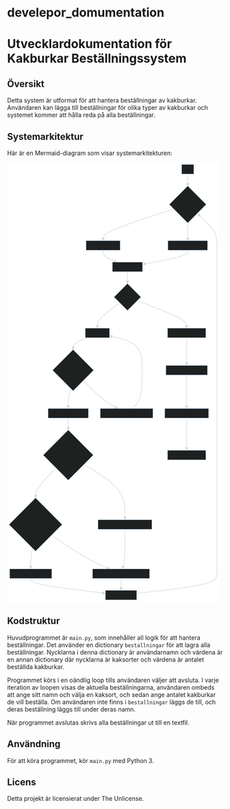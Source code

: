 # develepor_domumentation

# Utvecklardokumentation för Kakburkar Beställningssystem

## Översikt

Detta system är utformat för att hantera beställningar av kakburkar. Användaren kan lägga till beställningar för olika typer av kakburkar och systemet kommer att hålla reda på alla beställningar.

## Systemarkitektur
Här är en Mermaid-diagram som visar systemarkitekturen:

![Systemarkitektur](../assets/system_architecture.svg)

## Kodstruktur

Huvudprogrammet är `main.py`, som innehåller all logik för att hantera beställningar. Det använder en dictionary `bestallningar` för att lagra alla beställningar. Nycklarna i denna dictionary är användarnamn och värdena är en annan dictionary där nycklarna är kaksorter och värdena är antalet beställda kakburkar.

Programmet körs i en oändlig loop tills användaren väljer att avsluta. I varje iteration av loopen visas de aktuella beställningarna, användaren ombeds att ange sitt namn och välja en kaksort, och sedan ange antalet kakburkar de vill beställa. Om användaren inte finns i `bestallningar` läggs de till, och deras beställning läggs till under deras namn.

När programmet avslutas skrivs alla beställningar ut till en textfil.

## Användning

För att köra programmet, kör `main.py` med Python 3.


## Licens

Detta projekt är licensierat under The Unlicense.